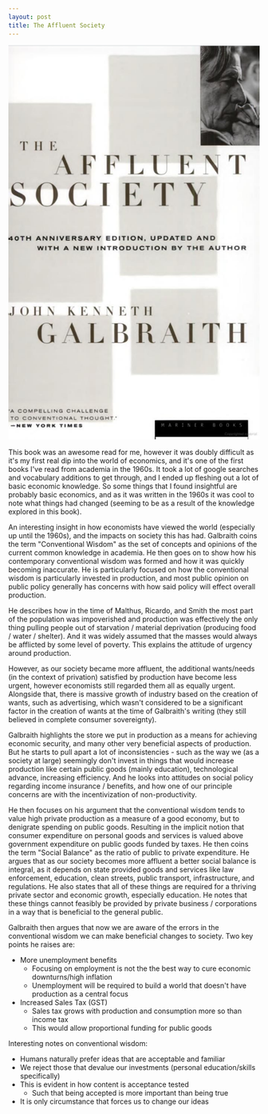 ```yaml
---
layout: post
title: The Affluent Society
---
```


![the_affluent_society](/books/assets/the_affluent_society.png)

This book was an awesome read for me, however it was doubly difficult as it's my first real dip into the world of economics, and it's one of the first books I've read from academia in the 1960s. It took a lot of google searches and vocabulary additions to get through, and I ended up fleshing out a lot of basic economic knowledge. So some things that I found insightful are probably basic economics, and as it was written in the 1960s it was cool to note what things had changed (seeming to be as a result of the knowledge explored in this book).

An interesting insight in how economists have viewed the world (especially up until the 1960s), and the impacts on society this has had. Galbraith coins the term "Conventional Wisdom" as the set of concepts and opinions of the current common knowledge in academia. He then goes on to show how his contemporary conventional wisdom was formed and how it was quickly becoming inaccurate. He is particularly focused on how the conventional wisdom is particularly invested in production, and most public opinion on public policy generally has concerns with how said policy will effect overall production.

He describes how in the time of Malthus, Ricardo, and Smith the most part of the population was impoverished and production was effectively the only thing pulling people out of starvation / material deprivation (producing food / water / shelter). And it was widely assumed that the masses would always be afflicted by some level of poverty. This explains the attitude of urgency around production.

However, as our society became more affluent, the additional wants/needs (in the context of privation) satisfied by production have become less urgent, however economists still regarded them all as equally urgent. Alongside that, there is massive growth of industry based on the creation of wants, such as advertising, which wasn't considered to be a significant factor in the creation of wants at the time of Galbraith's writing (they still believed in complete consumer sovereignty).

Galbraith highlights the store we put in production as a means for achieving economic security, and many other very beneficial aspects of production. But he starts to pull apart a lot of inconsistencies - such as the way we (as a society at large) seemingly don't invest in things that would increase production like certain public goods (mainly education), technological advance, increasing efficiency. And he looks into attitudes on social policy regarding income insurance / benefits, and how one of our principle concerns are with the incentivization of non-productivity.

He then focuses on his argument that the conventional wisdom tends to value high private production as a measure of a good economy, but to denigrate spending on public goods. Resulting in the implicit notion that consumer expenditure on personal goods and services is valued above government expenditure on public goods funded by taxes. He then coins the term "Social Balance" as the ratio of public to private expenditure. He argues that as our society becomes more affluent a better social balance is integral, as it depends on state provided goods and services like law enforcement, education, clean streets, public transport, infrastructure, and regulations. He also states that all of these things are required for a thriving private sector and economic growth, especially education. He notes that these things cannot feasibly be provided by private business / corporations in a way that is beneficial to the general public.

Galbraith then argues that now we are aware of the errors in the conventional wisdom we can make beneficial changes to society. Two key points he raises are:
* More unemployment benefits 
  * Focusing on employment is not the the best way to cure economic downturns/high inflation
  * Unemployment will be required to build a world that doesn't have production as a central focus
* Increased Sales Tax (GST)
  * Sales tax grows with production and consumption more so than income tax
  * This would allow proportional funding for public goods

Interesting notes on conventional wisdom:
* Humans naturally prefer ideas that are acceptable and familiar
* We reject those that devalue our investments (personal education/skills specifically)
* This is evident in how content is acceptance tested
  * Such that being accepted is more important than being true
* It is only circumstance that forces us to change our ideas
